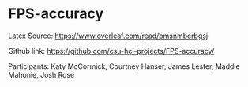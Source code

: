 # FPS-accuracy

Latex Source: https://www.overleaf.com/read/bmsnmbcrbgsj

Github link: https://github.com/csu-hci-projects/FPS-accuracy/

Participants: Katy McCormick, Courtney Hanser, James Lester, Maddie Mahonie, Josh Rose
